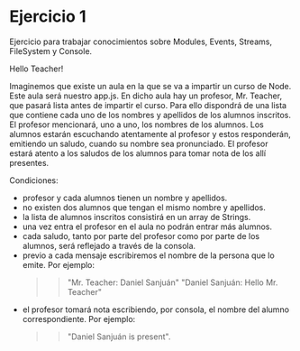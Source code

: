 Ejercicio 1
==============

Ejercicio para trabajar conocimientos sobre Modules, Events, Streams, FileSystem y Console.

Hello Teacher!

Imaginemos que existe un aula en la que se va a impartir un curso de Node. Este aula será nuestro app.js. 
En dicho aula hay un profesor, Mr. Teacher, que pasará lista antes de impartir el curso. Para ello dispondrá de una lista que contiene cada uno de los nombres y apellidos de los alumnos inscritos. El profesor mencionará, uno a uno, los nombres de los alumnos. Los alumnos estarán escuchando atentamente al profesor y estos responderán, emitiendo un saludo, cuando su nombre sea pronunciado. El profesor estará atento a los saludos de los alumnos para tomar nota de los allí presentes.

Condiciones:
* profesor y cada alumnos tienen un nombre y apellidos.
* no existen dos alumnos que tengan el mismo nombre y apellidos.
* la lista de alumnos inscritos consistirá en un array de Strings.
* una vez entra el profesor en el aula no podrán entrar más alumnos.
* cada saludo, tanto por parte del profesor como por parte de los alumnos, será reflejado a través de la consola.
* previo a cada mensaje escribiremos el nombre de la persona que lo emite. Por ejemplo:
	>> "Mr. Teacher: Daniel Sanjuán"
	>> "Daniel Sanjuán: Hello Mr. Teacher"
* el profesor tomará nota escribiendo, por consola, el nombre del alumno correspondiente. Por ejemplo: 
	>> "Daniel Sanjuán is present".